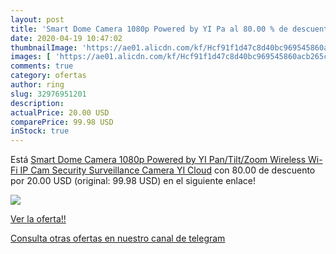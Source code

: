 ```yaml
---
layout: post
title: 'Smart Dome Camera 1080p Powered by YI Pa al 80.00 % de descuento'
date: 2020-04-19 10:47:02
thumbnailImage: 'https://ae01.alicdn.com/kf/Hcf91f1d47c8d40bc969545860acb265cd/Smart-Dome-Camera-1080p-Powered-by-YI-Pan-Tilt-Zoom-Wireless-Wi-Fi-IP-Cam-Security.jpg_350x350._SL200_.jpg'
images: [ 'https://ae01.alicdn.com/kf/Hcf91f1d47c8d40bc969545860acb265cd/Smart-Dome-Camera-1080p-Powered-by-YI-Pan-Tilt-Zoom-Wireless-Wi-Fi-IP-Cam-Security.jpg_350x350._SL200_.jpg' ]
comments: true
category: ofertas
author: ring
slug: 32976951201
description:
actualPrice: 20.00 USD
comparePrice: 99.98 USD
inStock: true
---
```


Está [Smart Dome Camera 1080p Powered by YI Pan/Tilt/Zoom Wireless Wi-Fi IP Cam Security Surveillance Camera YI Cloud](https://www.amazon.com/dp/32976951201/?tag=redken08-20) con 80.00 de descuento por 20.00 USD (original: 99.98 USD) en el siguiente enlace!

[![](https://ae01.alicdn.com/kf/Hcf91f1d47c8d40bc969545860acb265cd/Smart-Dome-Camera-1080p-Powered-by-YI-Pan-Tilt-Zoom-Wireless-Wi-Fi-IP-Cam-Security.jpg_350x350._SL200_.jpg)](https://www.amazon.com/dp/32976951201/?tag=redken08-20)

[Ver la oferta!!](https://www.amazon.com/dp/32976951201/?tag=redken08-20)

[Consulta otras ofertas en nuestro canal de telegram](https://t.me/s/ofertas25)
